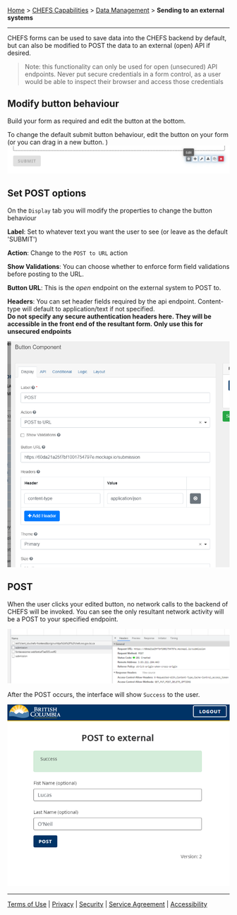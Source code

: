 [Home](index) > [CHEFS Capabilities](CHEFS-Capabilities) > [Data Management](Data-Management) > **Sending to an external systems**
***

CHEFS forms can be used to save data into the CHEFS backend by default, but can also be modified to POST the data to an external (open) API if desired.

>Note: this functionality can only be used for open (unsecured) API endpoints. Never put secure credentials in a form control, as a user would be able to inspect their browser and access those credentials

<!-- **On this page:**
* [Modify button behaviour](#modify-button-behaviour)
* [Set POST options](#Set-POST-options)
* [Post](#Post) -->


## Modify button behaviour
Build your form as required and edit the button at the bottom.

To change the default submit button behaviour, edit the button on your form (or you can drag in a new button.
)
![modify submit button](images/external_submit_edit.png)

## Set POST options
<!-- **[Back to top](#top)** -->

On the `Display` tab you will modify the properties to change the button behaviour

**Label**: Set to whatever text you want the user to see (or leave as the default 'SUBMIT')

**Action**: Change to the `POST to URL` action

**Show Validations**: You can choose whether to enforce form field validations before posting to the URL.

**Button URL**: This is the *open* endpoint on the external system to POST to. 

**Headers**: You can set header fields required by the api endpoint. Content-type will default to application/text if not specified.  
**Do not specify any secure authentication headers here. They will be accessible in the front end of the resultant form. Only use this for unsecured endpoints**

![the new button settings](images/external_submit_post.png)

## POST
<!-- **[Back to top](#top)** -->

When the user clicks your edited button, no network calls to the backend of CHEFS will be invoked. You can see the only resultant network activity will be a POST to your specified endpoint.

![network example](images/external_submit_network.png)

After the POST occurs, the interface will show `Success` to the user.

![success message](images/external_submit_success.png)

***
[Terms of Use](Terms-of-Use) | [Privacy](Privacy) | [Security](Security) | [Service Agreement](Service-Agreement) | [Accessibility](Accessibility)
